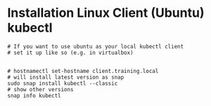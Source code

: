 # Installation Linux Client (Ubuntu) kubectl

```
# If you want to use ubuntu as your local kubectl client
# set it up like so (e.g. in virtualbox) 


# hostnamectl set-hostname client.training.local
# will install latest version as snap
sudo snap install kubectl --classic 
# show other versions 
snap info kubectl

```
